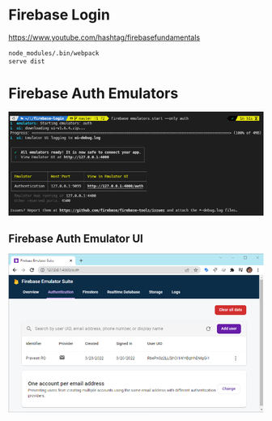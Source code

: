 # Firebase Login

https://www.youtube.com/hashtag/firebasefundamentals

```
node_modules/.bin/webpack
serve dist
```
# Firebase Auth Emulators

![Auth Emulator](firebase-emu.png)

## Firebase Auth Emulator UI

![Auth EMU UI](emu-ui.png)
